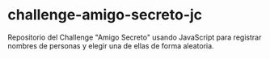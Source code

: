 # challenge-amigo-secreto-jc
Repositorio del Challenge "Amigo Secreto" usando JavaScript para registrar nombres de personas y elegir una de ellas de forma aleatoria.
